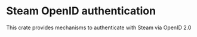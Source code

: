 # Steam OpenID authentication

This crate provides mechanisms to authenticate with Steam via OpenID 2.0
